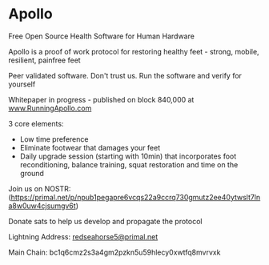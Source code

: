 # Apollo

Free Open Source Health Software for Human Hardware

Apollo is a proof of work protocol for restoring healthy feet - strong, mobile, resilient, painfree feet

Peer validated software. Don't trust us. Run the software and verify for yourself

Whitepaper in progress - published on block 840,000 at www.RunningApollo.com

3 core elements:
- Low time preference
- Eliminate footwear that damages your feet
- Daily upgrade session (starting with 10min) that incorporates foot reconditioning, balance training, squat restoration and time on the ground

Join us on NOSTR: (https://primal.net/p/npub1pegapre6vcqs22a9ccrq730gmutz2ee40ytwslt7lna8w0uw4cjsumgv6t)


Donate sats to help us develop and propagate the protocol

Lightning Address: redseahorse5@primal.net

Main Chain: bc1q6cmz2s3a4gm2pzkn5u59hlecy0xwtfq8mvrvxk
